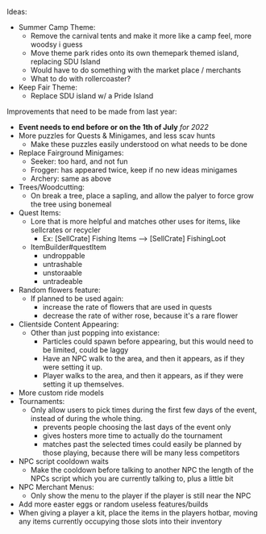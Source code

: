Ideas:

- Summer Camp Theme:
    - Remove the carnival tents and make it more like a camp feel, more woodsy i guess
    - Move theme park rides onto its own themepark themed island, replacing SDU Island
    - Would have to do something with the market place / merchants
    - What to do with rollercoaster?
- Keep Fair Theme:
    - Replace SDU island w/ a Pride Island

Improvements that need to be made from last year:

- **Event needs to end before or on the 1th of July** *for 2022*
- More puzzles for Quests & Minigames, and less scav hunts
    - Make these puzzles easily understood on what needs to be done
- Replace Fairground Minigames:
    - Seeker: too hard, and not fun
    - Frogger: has appeared twice, keep if no new ideas minigames
    - Archery: same as above
- Trees/Woodcutting:
    - On break a tree, place a sapling, and allow the palyer to force grow the tree using bonemeal
- Quest Items:
    - Lore that is more helpful and matches other uses for items, like sellcrates or recycler
        - Ex: [SellCrate] Fishing Items --> [SellCrate] FishingLoot
    - ItemBuilder#questItem
        - undroppable
        - untrashable
        - unstoraable
        - untradeable
- Random flowers feature:
    - If planned to be used again:
        - increase the rate of flowers that are used in quests
        - decrease the rate of wither rose, because it's a rare flower
- Clientside Content Appearing:
    - Other than just popping into existance:
        - Particles could spawn before appearing, but this would need to be limited, could be laggy
        - Have an NPC walk to the area, and then it appears, as if they were setting it up.
        - Player walks to the area, and then it appears, as if they were setting it up themselves.
- More custom ride models
- Tournaments:
    - Only allow users to pick times during the first few days of the event, instead of during the whole thing.
        - prevents people choosing the last days of the event only
        - gives hosters more time to actually do the tournament
        - matches past the selected times could easily be planned by those playing, because there will be many less
          competitors
- NPC script cooldown waits
    - Make the cooldown before talking to another NPC the length of the NPCs script which you are currently talking to,
      plus a little bit
- NPC Merchant Menus:
    - Only show the menu to the player if the player is still near the NPC
- Add more easter eggs or random useless features/builds
- When giving a player a kit, place the items in the players hotbar, moving any items currently occupying those slots
  into their inventory
